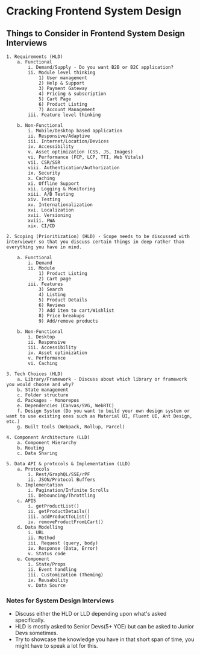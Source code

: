 # Cracking Frontend System Design

## Things to Consider in Frontend System Design Interviews

    1. Requirements (HLD)
        a. Functional
            i. Demand/Supply - Do you want B2B or B2C application?
            ii. Module level thinking
                1) User management
                2) Help & Support
                3) Payment Gateway
                4) Pricing & subscription
                5) Cart Page
                6) Product Listing
                7) Account Management
            iii. Feature level thinking

        b. Non-Functional
            i. Mobile/Desktop based application
            ii. Responsive/Adaptive
            iii. Internet/Location/Devices
            iv. Accessibility
            v. Asset optimization (CSS, JS, Images)
            vi. Performance (FCP, LCP, TTI, Web Vitals)
            vii. CSR/SSR
            viii. Authentication/Authorization
            ix. Security
            x. Caching
            xi. Offline Support
            xii. Logging & Monitoring
            xiii. A/B Testing
            xiv. Testing
            xv. Internationalization
            xvi. Localization
            xvii. Versioning
            xviii. PWA
            xix. CI/CD

    2. Scoping (Prioritization) (HLD) - Scope needs to be discussed with interviewer so that you discuss certain things in deep rather than everything you have in mind.

        a. Functional
            i. Demand
            ii. Module
                1) Product Listing
                2) Cart page
            iii. Features
                3) Search
                4) Listing
                5) Product Details
                6) Reviews
                7) Add item to cart/Wishlist
                8) Price breakups
                9) Add/remove products

        b. Non-Functional
            i. Desktop
            ii. Responsive
            iii. Accessibility
            iv. Asset optimization
            v. Performance
            vi. Caching

    3. Tech Choices (HLD)
        a. Library/Framework - Discuss about which library or framework you would choose and why?
        b. State management
        c. Folder structure
        d. Packages - Monorepos
        e. Dependencies (Canvas/SVG, WebRTC)
        f. Design System (Do you want to build your own design system or want to use existing ones such as Material UI, Fluent UI, Ant Design, etc.)
        g. Built tools (Webpack, Rollup, Parcel)

    4. Component Architecture (LLD)
        a. Component Hierarchy
        b. Routing
        c. Data Sharing

    5. Data API & protocols & Implementation (LLD)
        a. Protocols
            i. Rest/GraphQL/SSE/rPF
            ii. JSON/Protocol Buffers
        b. Implementation
            i. Pagination/Infinite Scrolls
            ii. Debouncing/Throttling
        c. APIS
            i. getProductList()
            ii. getProductDetails()
            iii. addProductToList()
            iv. removeProductFromLCart()
        d. Data Modelling
            i. URL
            ii. Method
            iii. Request (query, body)
            iv. Response (Data, Error)
            v. Status code
        e. Component
            i. State/Props
            ii. Event handling
            iii. Customization (Theming)
            iv. Reusability
            v. Data Source

### Notes for System Design Interviews

- Discuss either the HLD or LLD depending upon what's asked specifically.
- HLD is mostly asked to Senior Devs(5+ YOE) but can be asked to Junior Devs sometimes.
- Try to showcase the knowledge you have in that short span of time, you might have to speak a lot for this.
